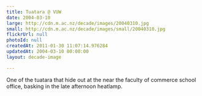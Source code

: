 ```yaml
---
title: Tuatara @ VUW
date: 2004-03-10
large: http://cdn.m.ac.nz/decade/images/20040310.jpg
small: http://cdn.m.ac.nz/decade/images/small/20040310.jpg
flickrUrl: null
photoId: null
createdAt: 2011-01-30 11:07:14.976284
updatedAt: 2004-03-10 00:00:00
layout: decade-image

---
```

One of the tuatara that hide out at the near the faculty of commerce school office, basking in the late afternoon heatlamp.
